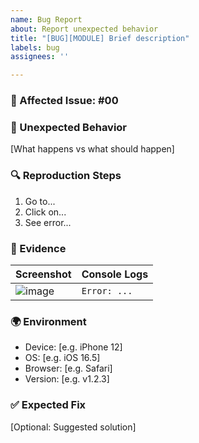 ```yaml
---
name: Bug Report
about: Report unexpected behavior
title: "[BUG][MODULE] Brief description"
labels: bug
assignees: ''

---
```


### 🐞 Affected Issue: #00 

### 🐞 Unexpected Behavior  
[What happens vs what should happen]

### 🔍 Reproduction Steps  
1. Go to...
2. Click on...
3. See error...

### 📸 Evidence  
| Screenshot | Console Logs |  
|------------|--------------|  
| ![image]() | `Error: ...` |  

### 🌍 Environment  
- Device: [e.g. iPhone 12]  
- OS: [e.g. iOS 16.5]  
- Browser: [e.g. Safari]  
- Version: [e.g. v1.2.3]  

### ✅ Expected Fix  
[Optional: Suggested solution]